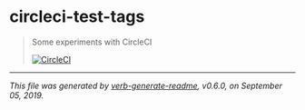 # circleci-test-tags

> Some experiments with CircleCI
>
>[![CircleCI](https://img.shields.io/circleci/project/github/stefanwalther/circleci-test-tags.svg)](https://circleci.com/gh/stefanwalther/circleci-test-tags)

---

_This file was generated by [verb-generate-readme](https://github.com/verbose/verb-generate-readme), v0.6.0, on September 05, 2019._

